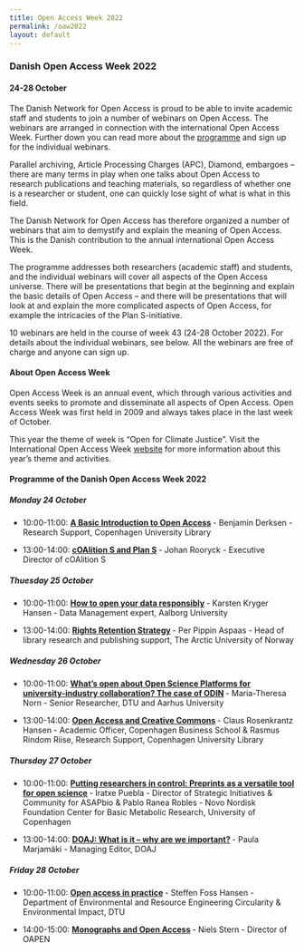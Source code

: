 ```yaml
---
title: Open Access Week 2022
permalink: /oaw2022
layout: default
---
```


### Danish Open Access Week 2022 

#### 24-28 October

The Danish Network for Open Access is proud to be able to invite academic staff and students to join a number of webinars on Open Access. The webinars are arranged in connection with the international Open Access Week. Further down you can read more about the [programme](#programme-of-the-danish-open-access-week-2022) and sign up for the individual webinars.

Parallel archiving, Article Processing Charges (APC), Diamond, embargoes – there are many terms in play when one talks about Open Access to research publications and teaching materials, so regardless of whether one is a researcher or student, one can quickly lose sight of what is what in this field.

The Danish Network for Open Access has therefore organized a number of webinars that aim to demystify and explain the meaning of Open Access. This is the Danish contribution to the annual international Open Access Week.

The programme addresses both researchers (academic staff) and students, and the individual webinars will cover all aspects of the Open Access universe. There will be presentations that begin at the beginning and explain the basic details of Open Access – and there will be presentations that will look at and explain the more complicated aspects of Open Access, for example the intricacies of the Plan S-initiative.

10 webinars are held in the course of week 43 (24-28 October 2022). For details about the individual webinars, see below. All the webinars are free of charge and anyone can sign up.
 
#### About Open Access Week
Open Access Week is an annual event, which through various activities and events seeks to promote and disseminate all aspects of Open Access. Open Access Week was first held in 2009 and always takes place in the last week of October.

This year the theme of week is “Open for Climate Justice”. Visit the International Open Access Week [website](https://www.openaccessweek.org/) for more information about this year’s theme and activities.

#### Programme of the Danish Open Access Week 2022

##### Monday 24 October
- 10:00-11:00: <b>[A Basic Introduction to Open Access](https://openaccess.dk/oaw2022/monday01) </b> - Benjamin Derksen - Research Support, Copenhagen University Library

- 13:00-14:00: <b>[cOAlition S and Plan S](https://openaccess.dk/oaw2022/monday02) </b> - Johan Rooryck - Executive Director of cOAlition S

##### Thuesday 25 October
- 10:00-11:00: <b>[How to open your data responsibly](https://openaccess.dk/oaw2022/thuesday01) </b> - Karsten Kryger Hansen - Data Management expert, Aalborg University

- 13:00-14:00: <b>[Rights Retention Strategy](https://openaccess.dk/oaw2022/thuesday02) </b> - Per Pippin Aspaas - Head of library research and publishing support, The Arctic University of Norway

##### Wednesday 26 October
- 10:00-11:00: <b>[What’s open about Open Science Platforms for university-industry collaboration? The case of ODIN](https://openaccess.dk/oaw2022/wednesday01) </b> - Maria-Theresa Norn - Senior Researcher, DTU and Aarhus University

- 13:00-14:00: <b>[Open Access and Creative Commons](https://openaccess.dk/oaw2022/wednesday02) </b> - Claus Rosenkrantz Hansen - Academic Officer, Copenhagen Business School & Rasmus Rindom Riise, Research Support, Copenhagen University Library

##### Thursday 27 October
- 10:00-11:00: <b>[Putting researchers in control: Preprints as a versatile tool for open science](https://openaccess.dk/oaw2022/thursday01) </b> - Iratxe Puebla - Director of Strategic Initiatives & Community for ASAPbio & Pablo Ranea Robles - Novo Nordisk Foundation Center for Basic Metabolic Research, University of Copenhagen

- 13:00-14:00: <b>[DOAJ: What is it – why are we important?](https://openaccess.dk/oaw2022/thursday02) </b> - Paula Marjamäki - Managing Editor, DOAJ

##### Friday 28 October
- 10:00-11:00: <b>[Open access in practice](https://openaccess.dk/oaw2022/friday01) </b> - Steffen Foss Hansen - Department of Environmental and Resource Engineering
Circularity & Environmental Impact, DTU

- 14:00-15:00: <b>[Monographs and Open Access](https://openaccess.dk/oaw2022/friday02) </b> - Niels Stern - Director of OAPEN
